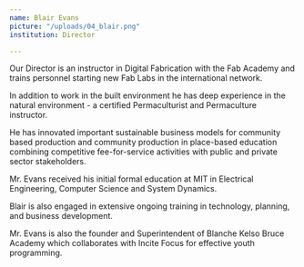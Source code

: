 ```yaml
---
name: Blair Evans
picture: "/uploads/04_blair.png"
institution: Director

---
```


Our Director is an instructor in Digital Fabrication with the Fab Academy and trains personnel starting new Fab Labs in the international network.

In addition to work in the built environment he has deep experience in the natural environment - a certified Permaculturist and Permaculture instructor.

He has innovated important sustainable business models for community based production and community production in place-based education combining competitive fee-for-service activities with public and private sector stakeholders.

Mr. Evans received his initial formal education at MIT in Electrical Engineering, Computer Science and System Dynamics.

Blair is also engaged in extensive ongoing training in technology, planning, and business development.

Mr. Evans is also the founder and Superintendent of Blanche Kelso Bruce Academy which collaborates with Incite Focus for effective youth programming.
